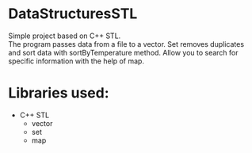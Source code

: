 # DataStructuresSTL
Simple project based on C++ STL.  
The program passes data from a file to a vector. Set removes duplicates and sort data with sortByTemperature method.
Allow you to search for specific information with the help of map.

# Libraries used:
* C++ STL
   * vector
   * set
   * map 


